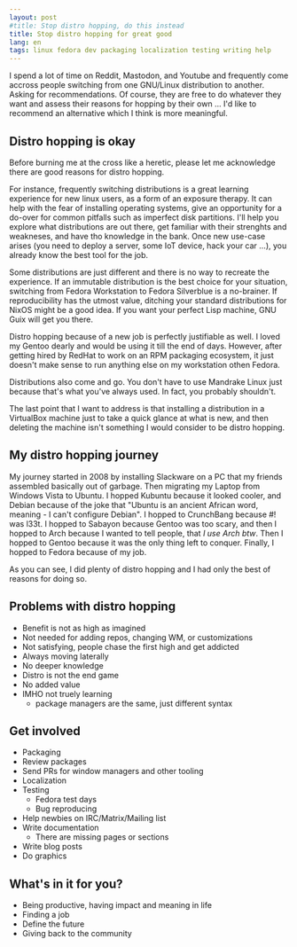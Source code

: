 ```yaml
---
layout: post
#title: Stop distro hopping, do this instead
title: Stop distro hopping for great good
lang: en
tags: linux fedora dev packaging localization testing writing help
---
```


I spend a lot of time on Reddit, Mastodon, and Youtube and
frequently come accross people switching from one GNU/Linux
distribution to another. Asking for recommendations. Of course,
they are free to do whatever they want and assess their reasons
for hopping by their own ...
I'd like to recommend an alternative which I think is more
meaningful.


## Distro hopping is okay

Before burning me at the cross like a heretic, please let me
acknowledge there are good reasons for distro hopping.

For instance, frequently switching distributions is a great
learning experience for new linux users, as a form of an
exposure therapy. It can help with the fear of installing
operating systems, give an opportunity for a do-over for common
pitfalls such as imperfect disk partitions. I'll help you
explore what distributions are out there, get familiar with
their strenghts and weakneses, and have tho knowledge in the bank.
Once new use-case arises (you need to deploy a server, some IoT
device, hack your car ...), you already know the best tool for the
job.

Some distributions are just different and there is no way to
recreate the experience. If an immutable distribution is the best
choice for your situation, switching from Fedora Workstation to
Fedora Silverblue is a no-brainer. If reproducibility has the
utmost value, ditching your standard distributions for NixOS might
be a good idea. If you want your perfect Lisp machine, GNU Guix
will get you there.

Distro hopping because of a new job is perfectly justifiable
as well. I loved my Gentoo dearly and would be using it till
the end of days. However, after getting hired by RedHat to work
on an RPM packaging ecosystem, it just doesn't make sense to
run anything else on my workstation othen Fedora.

Distributions also come and go. You don't have to use
Mandrake Linux just because that's what you've always used.
In fact, you probably shouldn't.

The last point that I want to address is that installing
a distribution in a VirtualBox machine just to take a quick
glance at what is new, and then deleting the machine isn't
something I would consider to be distro hopping.


## My distro hopping journey

My journey started in 2008 by installing Slackware on a PC
that my friends assembled basically out of garbage. Then
migrating my Laptop from Windows Vista to Ubuntu. I hopped
Kubuntu because it looked cooler, and Debian because of the
joke that "Ubuntu is an ancient African word, meaning - I can't
configure Debian". I hopped to CrunchBang because #! was l33t.
I hopped to Sabayon because Gentoo was too scary, and then I
hopped to Arch because I wanted to tell people, that _I use
Arch btw_. Then I hopped to Gentoo because it was the only
thing left to conquer. Finally, I hopped to Fedora because of
my job.

As you can see, I did plenty of distro hopping and I had
only the best of reasons for doing so.


## Problems with distro hopping

- Benefit is not as high as imagined
- Not needed for adding repos, changing WM, or customizations
- Not satisfying, people chase the first high and get addicted
- Always moving laterally
- No deeper knowledge
- Distro is not the end game
- No added value
- IMHO not truely learning
    - package managers are the same, just different syntax


## Get involved

- Packaging
- Review packages
- Send PRs for window managers and other tooling
- Localization
- Testing
    - Fedora test days
    - Bug reproducing
- Help newbies on IRC/Matrix/Mailing list
- Write documentation
    - There are missing pages or sections
- Write blog posts
- Do graphics


## What's in it for you?

- Being productive, having impact and meaning in life
- Finding a job
- Define the future
- Giving back to the community
